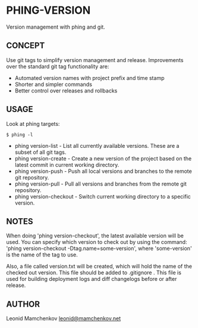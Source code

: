PHING-VERSION
=======

Version management with phing and git.

CONCEPT
-------

Use git tags to simplify version management and release.  Improvements over the standard git tag functionality are:

* Automated version names with project prefix and time stamp
* Shorter and simpler commands
* Better control over releases and rollbacks

USAGE
-----

Look at phing targets:

```
$ phing -l
```

* phing version-list - List all currently available versions. These are a subset of all git tags.
* phing version-create - Create a new version of the project based on the latest commit in current working directory.
* phing version-push - Push all local versions and branches to the remote git repository.
* phing version-pull - Pull all versions and branches from the remote git repository.
* phing version-checkout - Switch current working directory to a specific version.

NOTES
-----

When doing 'phing version-checkout', the latest available version will be used. You can specify which version to check out
by using the command: 'phing version-checkout -Dtag.name=some-version', where 'some-version' is the name of the tag to use.

Also, a file called version.txt will be created, which will hold the name of the checked out version.  This file should be 
added to .gitignore .  This file is used for building deployment logs and diff changelogs before or after release.


AUTHOR
------
Leonid Mamchenkov <leonid@mamchenkov.net>
